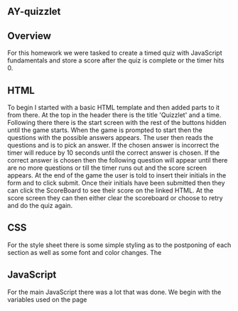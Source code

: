 ## AY-quizzlet

## Overview

For this homework we were tasked to create a timed quiz with JavaScript fundamentals and store a score after the quiz is complete or the timer hits 0.

## HTML
To begin I started with a basic HTML template and then added parts to it from there. At the top in the header there is the title 'Quizzlet' and a time. Following there there is the start screen with the rest of the buttons hidden until the game starts. When the game is prompted to start then the questions with the possible answers appears. The user then reads the questions and is to pick an answer. If the chosen answer is incorrect the timer will reduce by 10 seconds until the correct answer is chosen. If the correct answer is chosen then the following question will appear until there are no more questions or till the timer runs out and the score screen appears. At the end of the game the user is told to insert their initials in the form and to click submit. Once their initials have been submitted then they can click the ScoreBoard to see their score on the linked HTML. At the score screen they can then either clear the scoreboard or choose to retry and do the quiz again.

## CSS
For the style sheet there is some simple styling as to the postponing of each section as well as some font and color changes. The

## JavaScript
For the main JavaScript there was a lot that was done. We begin with the variables used on the page



